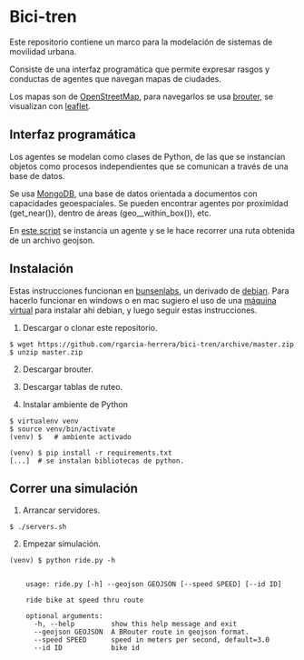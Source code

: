 # Bici-tren


Este repositorio contiene un marco para la modelación de sistemas de
movilidad urbana.

Consiste de una interfaz programática que permite expresar rasgos y
conductas de agentes que navegan mapas de ciudades.

Los mapas son de [OpenStreetMap](http://www.openstreetmap.org/), para
navegarlos se usa [brouter](http://brouter.de/), se visualizan con
[leaflet](http://leafletjs.com).

## Interfaz programática

Los agentes se modelan como clases de Python, de las que se instancían
objetos como procesos independientes que se comunican a través de una
base de datos.

Se usa [MongoDB](https://www.mongodb.com/what-is-mongodb), una base de
datos orientada a documentos con capacidades geoespaciales. Se pueden
encontrar agentes por proximidad (get_near()), dentro de áreas
(geo__within_box()), etc.

En [este script](html/ride.py) se instancía un agente y se le hace
recorrer una ruta obtenida de un archivo geojson.


## Instalación

Estas instrucciones funcionan en [bunsenlabs](http://bunsenlabs.org/), un derivado de
[debian](http://debian.org/). Para hacerlo funcionar en windows o en mac sugiero el uso de
una [máquina virtual](http://virtualbox.org) para instalar ahí debian,
y luego seguir estas instrucciones.

1. Descargar o clonar este repositorio.

```
$ wget https://github.com/rgarcia-herrera/bici-tren/archive/master.zip
$ unzip master.zip
```

2. Descargar brouter.


3. Descargar tablas de ruteo.


4. Instalar ambiente de Python

```
$ virtualenv venv
$ source venv/bin/activate
(venv) $   # ambiente activado

(venv) $ pip install -r requirements.txt
[...]  # se instalan bibliotecas de python.
```


## Correr una simulación

1. Arrancar servidores.

```
$ ./servers.sh
```

2. Empezar simulación.

```
(venv) $ python ride.py -h


	usage: ride.py [-h] --geojson GEOJSON [--speed SPEED] [--id ID]

	ride bike at speed thru route

	optional arguments:
	  -h, --help         show this help message and exit
	  --geojson GEOJSON  A BRouter route in geojson format.
	  --speed SPEED      speed in meters per second, default=3.0
	  --id ID            bike id
```

